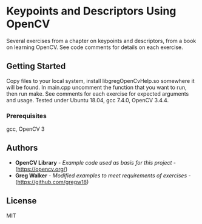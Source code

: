 # Keypoints and Descriptors Using OpenCV

Several exercises from a chapter on keypoints and descriptors, from a book on learning OpenCV. 
See code comments for details on each exercise.


## Getting Started

Copy files to your local system, install libgregOpenCvHelp.so somewhere it will be found. In main.cpp uncomment the function that you want to run, then run make. See comments for each exercise for expected arguments and usage.
Tested under Ubuntu 18.04, gcc 7.4.0, OpenCV 3.4.4.

### Prerequisites

gcc, OpenCV 3


## Authors

* **OpenCV Library** - *Example code used as basis for this project* - (https://opencv.org/)
* **Greg Walker** - *Modified examples to meet requirements of exercises* - (https://github.com/gregw18)


## License

MIT


